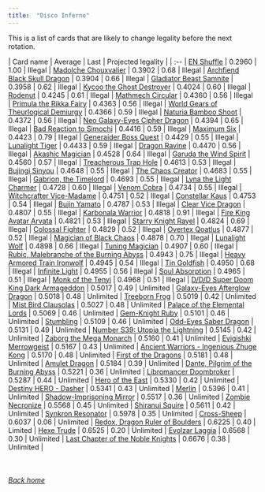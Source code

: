 ```yaml
---
title:  "Disco Inferno"
---
```


This is a list of cards that are likely to change legality before the next rotation.

| Card name | Average | Last | Projected legality |
| :-- |
[EN Shuffle](https://db.ygoprodeck.com/card/?search=EN%20Shuffle) | 0.2960 | 1.00 | Illegal |
[Madolche Chouxvalier](https://db.ygoprodeck.com/card/?search=Madolche%20Chouxvalier) | 0.3902 | 0.68 | Illegal |
[Archfiend Black Skull Dragon](https://db.ygoprodeck.com/card/?search=Archfiend%20Black%20Skull%20Dragon) | 0.3904 | 0.66 | Illegal |
[Gladiator Beast Samnite](https://db.ygoprodeck.com/card/?search=Gladiator%20Beast%20Samnite) | 0.3958 | 0.62 | Illegal |
[Kycoo the Ghost Destroyer](https://db.ygoprodeck.com/card/?search=Kycoo%20the%20Ghost%20Destroyer) | 0.4024 | 0.60 | Illegal |
[Rodenut](https://db.ygoprodeck.com/card/?search=Rodenut) | 0.4245 | 0.61 | Illegal |
[Mathmech Circular](https://db.ygoprodeck.com/card/?search=Mathmech%20Circular) | 0.4360 | 0.56 | Illegal |
[Primula the Rikka Fairy](https://db.ygoprodeck.com/card/?search=Primula%20the%20Rikka%20Fairy) | 0.4363 | 0.56 | Illegal |
[World Gears of Theurlogical Demiurgy](https://db.ygoprodeck.com/card/?search=World%20Gears%20of%20Theurlogical%20Demiurgy) | 0.4366 | 0.59 | Illegal |
[Naturia Bamboo Shoot](https://db.ygoprodeck.com/card/?search=Naturia%20Bamboo%20Shoot) | 0.4372 | 0.56 | Illegal |
[Neo Galaxy-Eyes Cipher Dragon](https://db.ygoprodeck.com/card/?search=Neo%20Galaxy-Eyes%20Cipher%20Dragon) | 0.4394 | 0.65 | Illegal |
[Bad Reaction to Simochi](https://db.ygoprodeck.com/card/?search=Bad%20Reaction%20to%20Simochi) | 0.4416 | 0.59 | Illegal |
[Maximum Six](https://db.ygoprodeck.com/card/?search=Maximum%20Six) | 0.4423 | 0.79 | Illegal |
[Generaider Boss Quest](https://db.ygoprodeck.com/card/?search=Generaider%20Boss%20Quest) | 0.4429 | 0.55 | Illegal |
[Lunalight Tiger](https://db.ygoprodeck.com/card/?search=Lunalight%20Tiger) | 0.4433 | 0.59 | Illegal |
[Dragon Ravine](https://db.ygoprodeck.com/card/?search=Dragon%20Ravine) | 0.4470 | 0.56 | Illegal |
[Akashic Magician](https://db.ygoprodeck.com/card/?search=Akashic%20Magician) | 0.4528 | 0.64 | Illegal |
[Garuda the Wind Spirit](https://db.ygoprodeck.com/card/?search=Garuda%20the%20Wind%20Spirit) | 0.4560 | 0.57 | Illegal |
[Treacherous Trap Hole](https://db.ygoprodeck.com/card/?search=Treacherous%20Trap%20Hole) | 0.4613 | 0.53 | Illegal |
[Bujingi Sinyou](https://db.ygoprodeck.com/card/?search=Bujingi%20Sinyou) | 0.4648 | 0.55 | Illegal |
[The Chaos Creator](https://db.ygoprodeck.com/card/?search=The%20Chaos%20Creator) | 0.4683 | 0.55 | Illegal |
[Gabrion, the Timelord](https://db.ygoprodeck.com/card/?search=Gabrion,%20the%20Timelord) | 0.4693 | 0.55 | Illegal |
[Lyna the Light Charmer](https://db.ygoprodeck.com/card/?search=Lyna%20the%20Light%20Charmer) | 0.4728 | 0.60 | Illegal |
[Venom Cobra](https://db.ygoprodeck.com/card/?search=Venom%20Cobra) | 0.4734 | 0.55 | Illegal |
[Witchcrafter Vice-Madame](https://db.ygoprodeck.com/card/?search=Witchcrafter%20Vice-Madame) | 0.4751 | 0.52 | Illegal |
[Constellar Kaus](https://db.ygoprodeck.com/card/?search=Constellar%20Kaus) | 0.4753 | 0.54 | Illegal |
[Bujin Yamato](https://db.ygoprodeck.com/card/?search=Bujin%20Yamato) | 0.4787 | 0.53 | Illegal |
[Clear Vice Dragon](https://db.ygoprodeck.com/card/?search=Clear%20Vice%20Dragon) | 0.4807 | 0.55 | Illegal |
[Karbonala Warrior](https://db.ygoprodeck.com/card/?search=Karbonala%20Warrior) | 0.4818 | 0.91 | Illegal |
[Fire King Avatar Arvata](https://db.ygoprodeck.com/card/?search=Fire%20King%20Avatar%20Arvata) | 0.4821 | 0.53 | Illegal |
[Starry Knight Rayel](https://db.ygoprodeck.com/card/?search=Starry%20Knight%20Rayel) | 0.4824 | 0.69 | Illegal |
[Colossal Fighter](https://db.ygoprodeck.com/card/?search=Colossal%20Fighter) | 0.4829 | 0.52 | Illegal |
[Overtex Qoatlus](https://db.ygoprodeck.com/card/?search=Overtex%20Qoatlus) | 0.4877 | 0.52 | Illegal |
[Magician of Black Chaos](https://db.ygoprodeck.com/card/?search=Magician%20of%20Black%20Chaos) | 0.4878 | 0.70 | Illegal |
[Lunalight Wolf](https://db.ygoprodeck.com/card/?search=Lunalight%20Wolf) | 0.4898 | 0.66 | Illegal |
[Tuning Magician](https://db.ygoprodeck.com/card/?search=Tuning%20Magician) | 0.4907 | 0.60 | Illegal |
[Rubic, Malebranche of the Burning Abyss](https://db.ygoprodeck.com/card/?search=Rubic,%20Malebranche%20of%20the%20Burning%20Abyss) | 0.4943 | 0.75 | Illegal |
[Heavy Armored Train Ironwolf](https://db.ygoprodeck.com/card/?search=Heavy%20Armored%20Train%20Ironwolf) | 0.4945 | 0.54 | Illegal |
[Tin Goldfish](https://db.ygoprodeck.com/card/?search=Tin%20Goldfish) | 0.4950 | 0.68 | Illegal |
[Infinite Light](https://db.ygoprodeck.com/card/?search=Infinite%20Light) | 0.4955 | 0.56 | Illegal |
[Soul Absorption](https://db.ygoprodeck.com/card/?search=Soul%20Absorption) | 0.4965 | 0.51 | Illegal |
[Monk of the Tenyi](https://db.ygoprodeck.com/card/?search=Monk%20of%20the%20Tenyi) | 0.4968 | 0.51 | Illegal |
[D/D/D Super Doom King Dark Armageddon](https://db.ygoprodeck.com/card/?search=D/D/D%20Super%20Doom%20King%20Dark%20Armageddon) | 0.5017 | 0.49 | Unlimited |
[Galaxy-Eyes Afterglow Dragon](https://db.ygoprodeck.com/card/?search=Galaxy-Eyes%20Afterglow%20Dragon) | 0.5018 | 0.48 | Unlimited |
[Treeborn Frog](https://db.ygoprodeck.com/card/?search=Treeborn%20Frog) | 0.5019 | 0.42 | Unlimited |
[Mist Bird Clausolas](https://db.ygoprodeck.com/card/?search=Mist%20Bird%20Clausolas) | 0.5027 | 0.48 | Unlimited |
[Palace of the Elemental Lords](https://db.ygoprodeck.com/card/?search=Palace%20of%20the%20Elemental%20Lords) | 0.5069 | 0.46 | Unlimited |
[Gem-Knight Ruby](https://db.ygoprodeck.com/card/?search=Gem-Knight%20Ruby) | 0.5101 | 0.46 | Unlimited |
[Stumbling](https://db.ygoprodeck.com/card/?search=Stumbling) | 0.5109 | 0.46 | Unlimited |
[Odd-Eyes Saber Dragon](https://db.ygoprodeck.com/card/?search=Odd-Eyes%20Saber%20Dragon) | 0.5131 | 0.49 | Unlimited |
[Number S39: Utopia the Lightning](https://db.ygoprodeck.com/card/?search=Number%20S39:%20Utopia%20the%20Lightning) | 0.5145 | 0.42 | Unlimited |
[Zaborg the Mega Monarch](https://db.ygoprodeck.com/card/?search=Zaborg%20the%20Mega%20Monarch) | 0.5160 | 0.41 | Unlimited |
[Evigishki Merrowgeist](https://db.ygoprodeck.com/card/?search=Evigishki%20Merrowgeist) | 0.5167 | 0.43 | Unlimited |
[Ancient Warriors - Ingenious Zhuge Kong](https://db.ygoprodeck.com/card/?search=Ancient%20Warriors%20-%20Ingenious%20Zhuge%20Kong) | 0.5170 | 0.48 | Unlimited |
[First of the Dragons](https://db.ygoprodeck.com/card/?search=First%20of%20the%20Dragons) | 0.5181 | 0.48 | Unlimited |
[Amulet Dragon](https://db.ygoprodeck.com/card/?search=Amulet%20Dragon) | 0.5184 | 0.39 | Unlimited |
[Dante, Pilgrim of the Burning Abyss](https://db.ygoprodeck.com/card/?search=Dante,%20Pilgrim%20of%20the%20Burning%20Abyss) | 0.5221 | 0.36 | Unlimited |
[Libromancer Doombroker](https://db.ygoprodeck.com/card/?search=Libromancer%20Doombroker) | 0.5287 | 0.44 | Unlimited |
[Hero of the East](https://db.ygoprodeck.com/card/?search=Hero%20of%20the%20East) | 0.5330 | 0.42 | Unlimited |
[Destiny HERO - Dasher](https://db.ygoprodeck.com/card/?search=Destiny%20HERO%20-%20Dasher) | 0.5341 | 0.43 | Unlimited |
[Merlin](https://db.ygoprodeck.com/card/?search=Merlin) | 0.5396 | 0.41 | Unlimited |
[Shadow-Imprisoning Mirror](https://db.ygoprodeck.com/card/?search=Shadow-Imprisoning%20Mirror) | 0.5517 | 0.36 | Unlimited |
[Zombie Necronize](https://db.ygoprodeck.com/card/?search=Zombie%20Necronize) | 0.5568 | 0.45 | Unlimited |
[Shiranui Squire](https://db.ygoprodeck.com/card/?search=Shiranui%20Squire) | 0.5611 | 0.42 | Unlimited |
[Synkron Resonator](https://db.ygoprodeck.com/card/?search=Synkron%20Resonator) | 0.5978 | 0.35 | Unlimited |
[Cross-Sheep](https://db.ygoprodeck.com/card/?search=Cross-Sheep) | 0.6037 | 0.06 | Unlimited |
[Redox, Dragon Ruler of Boulders](https://db.ygoprodeck.com/card/?search=Redox,%20Dragon%20Ruler%20of%20Boulders) | 0.6225 | 0.40 | Limited |
[Hexe Trude](https://db.ygoprodeck.com/card/?search=Hexe%20Trude) | 0.6525 | 0.20 | Unlimited |
[Evolzar Laggia](https://db.ygoprodeck.com/card/?search=Evolzar%20Laggia) | 0.6568 | 0.30 | Unlimited |
[Last Chapter of the Noble Knights](https://db.ygoprodeck.com/card/?search=Last%20Chapter%20of%20the%20Noble%20Knights) | 0.6676 | 0.38 | Unlimited |

<br>

###### [Back home](index)